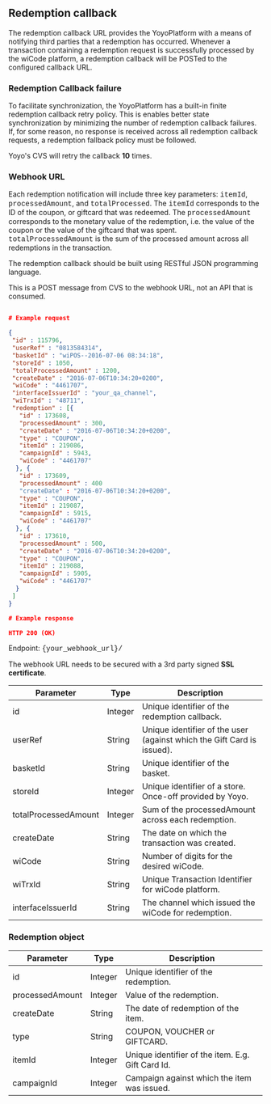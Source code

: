 ## Redemption callback

The redemption callback URL provides the YoyoPlatform with a means of notifying third parties that a redemption has occurred. Whenever a transaction containing a redemption request is successfully processed by the wiCode platform, a redemption callback will be POSTed to the configured callback URL.

### Redemption Callback failure

To facilitate synchronization, the YoyoPlatform has a built-in finite redemption callback retry policy. This is enables better state synchronization by minimizing the number of redemption callback failures. If, for some reason, no response is received across all redemption callback requests, a redemption fallback policy must be followed.

<aside class="notice">Yoyo's CVS will retry the callback <b>10</b> times.</aside>

### Webhook URL

Each redemption notification will include three key parameters: <font face="Courier New">itemId</font>, <font face="Courier New">processedAmount</font>, and <font face="Courier New">totalProcessed</font>. The <font face="Courier New">itemId</font> corresponds to the ID of the coupon, or giftcard that was redeemed. The <font face="Courier New">processedAmount</font> corresponds to the monetary value of the redemption, i.e. the value of the coupon or the value of the giftcard that was spent. <font face="Courier New">totalProcessedAmount</font> is the sum of the processed amount across all redemptions in the transaction.

The redemption callback should be built using RESTful JSON programming language.

<aside class="warning">This is a POST message from CVS to the webhook URL, not an API that is consumed.</aside>

```json

# Example request

{
 "id" : 115796,
 "userRef" : "0813584314",
 "basketId" : "wiPOS--2016-07-06 08:34:18",
 "storeId" : 1050,
 "totalProcessedAmount" : 1200,
 "createDate" : "2016-07-06T10:34:20+0200",
 "wiCode" : "4461707",
 "interfaceIssuerId" : "your_qa_channel",
 "wiTrxId" : "48711",
 "redemption" : [{
   "id" : 173608,
   "processedAmount" : 300,
   "createDate" : "2016-07-06T10:34:20+0200",
   "type" : "COUPON",
   "itemId" : 219086,
   "campaignId" : 5943,
   "wiCode" : "4461707"
  }, {
   "id" : 173609,
   "processedAmount" : 400
   "createDate" : "2016-07-06T10:34:20+0200",
   "type" : "COUPON",
   "itemId" : 219087,
   "campaignId" : 5915,
   "wiCode" : "4461707"
  }, {
   "id" : 173610,
   "processedAmount" : 500,
   "createDate" : "2016-07-06T10:34:20+0200",
   "type" : "COUPON",
   "itemId" : 219088,
   "campaignId" : 5905,
   "wiCode" : "4461707"
  }
 ]
}

# Example response

HTTP 200 (OK)
```

Endpoint: <font face="Courier New">{your_webhook_url}/</font>

<aside class="notice">The webhook URL needs to be secured with a 3rd party signed <b>SSL certificate</b>.</aside>

Parameter | Type | Description
--------- | ---- | ----------
id | Integer | Unique identifier of the redemption callback.
userRef | String | Unique identifier of the user (against which the Gift Card is issued).
basketId | String | Unique identifier of the basket.
storeId | Integer | Unique identifier of a store. Once-off provided by Yoyo.
totalProcessedAmount | Integer | Sum of the processedAmount across each redemption.
createDate | String | The date on which the transaction was created.
wiCode | String | Number of digits for the desired wiCode.
wiTrxId | String | Unique Transaction Identifier for wiCode platform.
interfaceIssuerId | String | The channel which issued the wiCode for redemption.

### Redemption object

Parameter | Type | Description
--------- | ---- | ----------
id | Integer | Unique identifier of the redemption.
processedAmount | Integer | Value of the redemption.
createDate | String | The date of redemption of the item.
type | String | COUPON, VOUCHER or GIFTCARD.
itemId | Integer | Unique identifier of the item. E.g. Gift Card Id.
campaignId | Integer | Campaign against which the item was issued.
